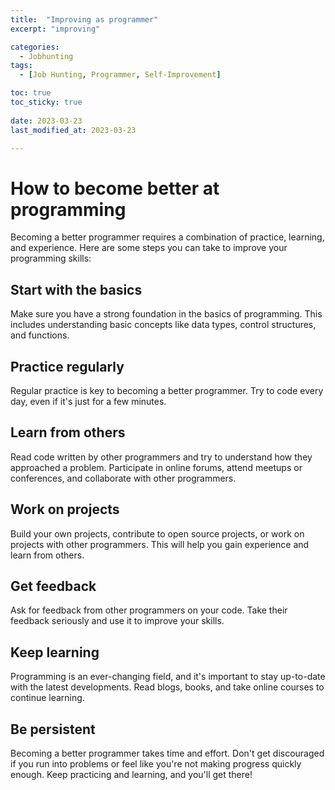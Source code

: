 ```yaml
---
title:  "Improving as programmer" 
excerpt: "improving"

categories:
  - Jobhunting
tags:
  - [Job Hunting, Programmer, Self-Improvement]

toc: true
toc_sticky: true
 
date: 2023-03-23
last_modified_at: 2023-03-23

---
```


# How to become better at programming
Becoming a better programmer requires a combination of practice, learning, and experience. Here are some steps you can take to improve your programming skills:

## Start with the basics
Make sure you have a strong foundation in the basics of programming. This includes understanding basic concepts like data types, control structures, and functions.

## Practice regularly
Regular practice is key to becoming a better programmer. Try to code every day, even if it's just for a few minutes.

## Learn from others
Read code written by other programmers and try to understand how they approached a problem. Participate in online forums, attend meetups or conferences, and collaborate with other programmers.

## Work on projects
Build your own projects, contribute to open source projects, or work on projects with other programmers. This will help you gain experience and learn from others.

## Get feedback
Ask for feedback from other programmers on your code. Take their feedback seriously and use it to improve your skills.

## Keep learning
Programming is an ever-changing field, and it's important to stay up-to-date with the latest developments. Read blogs, books, and take online courses to continue learning.

## Be persistent
Becoming a better programmer takes time and effort. Don't get discouraged if you run into problems or feel like you're not making progress quickly enough. Keep practicing and learning, and you'll get there!

